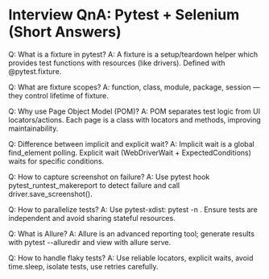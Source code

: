 # Interview QnA: Pytest + Selenium (Short Answers)

Q: What is a fixture in pytest?
A: A fixture is a setup/teardown helper which provides test functions with resources (like drivers). Defined with @pytest.fixture.

Q: What are fixture scopes?
A: function, class, module, package, session — they control lifetime of fixture.

Q: Why use Page Object Model (POM)?
A: POM separates test logic from UI locators/actions. Each page is a class with locators and methods, improving maintainability.

Q: Difference between implicit and explicit wait?
A: Implicit wait is a global find_element polling. Explicit wait (WebDriverWait + ExpectedConditions) waits for specific conditions.

Q: How to capture screenshot on failure?
A: Use pytest hook pytest_runtest_makereport to detect failure and call driver.save_screenshot().

Q: How to parallelize tests?
A: Use pytest-xdist: pytest -n <workers>. Ensure tests are independent and avoid sharing stateful resources.

Q: What is Allure?
A: Allure is an advanced reporting tool; generate results with pytest --alluredir and view with allure serve.

Q: How to handle flaky tests?
A: Use reliable locators, explicit waits, avoid time.sleep, isolate tests, use retries carefully.
